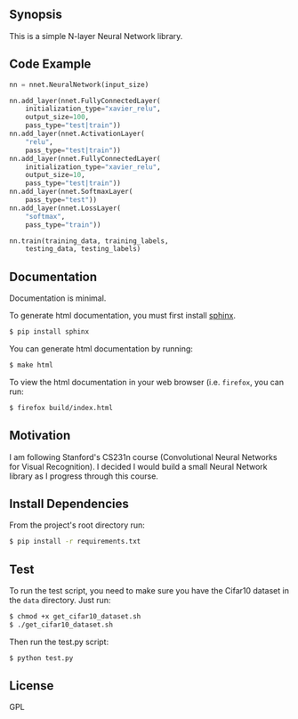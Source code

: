 ## Synopsis

This is a simple N-layer Neural Network library.

## Code Example

```python
nn = nnet.NeuralNetwork(input_size)

nn.add_layer(nnet.FullyConnectedLayer(
    initialization_type="xavier_relu", 
    output_size=100, 
    pass_type="test|train"))
nn.add_layer(nnet.ActivationLayer(
    "relu", 
    pass_type="test|train"))
nn.add_layer(nnet.FullyConnectedLayer(
    initialization_type="xavier_relu", 
    output_size=10, 
    pass_type="test|train"))
nn.add_layer(nnet.SoftmaxLayer(
    pass_type="test"))
nn.add_layer(nnet.LossLayer(
    "softmax", 
    pass_type="train"))

nn.train(training_data, training_labels, 
    testing_data, testing_labels)
```

## Documentation

Documentation is minimal. 

To generate html documentation, you must first install [sphinx](https://http://www.sphinx-doc.org/).
```bash
$ pip install sphinx
```

You can generate html documentation by running:
```bash
$ make html
```

To view the html documentation in your web browser (i.e. `firefox`, you can run:
```bash
$ firefox build/index.html
```

## Motivation

I am following Stanford's CS231n course (Convolutional Neural Networks for Visual Recognition). I decided I would build a small Neural Network library as I progress through this course.

## Install Dependencies

From the project's root directory run:
```bash
$ pip install -r requirements.txt
```

## Test

To run the test script, you need to make sure you have the Cifar10 dataset in the `data` directory. Just run:
```bash
$ chmod +x get_cifar10_dataset.sh
$ ./get_cifar10_dataset.sh
```

Then run the test.py script:
```bash
$ python test.py
```

## License

GPL
